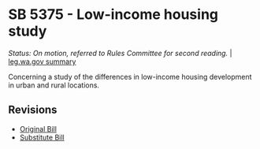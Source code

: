 # SB 5375 - Low-income housing study
*Status: On motion, referred to Rules Committee for second reading.* | [leg.wa.gov summary](https://app.leg.wa.gov/billsummary?BillNumber=5375&Year=2021)

Concerning a study of the differences in low-income housing development in urban and rural locations.

## Revisions
* [Original Bill](1/)
* [Substitute Bill](S/)